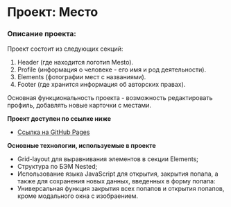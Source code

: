 # Проект: Место

### Описание проекта:

Проект состоит из следующих секций:
1. Header (где находится логотип Mesto).
2. Profile (информация о человеке - его имя и род деятельности).
3. Elements (фотографии мест с названиями).
4. Footer (где хранится информация об авторских правах).

Основная функциональность проекта - возможность редактировать профиль, добавлять новые карточки с местами.

**Проект доступен по ссылке ниже**

* [Ссылка на GitHub Pages](https://nadineplatonova.github.io/mesto/)

**Основные технологии, используемые в проекте**

* Grid-layout для выравнивания элементов в секции Elements;
* Структура по БЭМ Nested;
* Использование языка JavaScript для открытия, закрытия попапа, а также для сохранения новых данных, введенных в форму попапа:
* Универсальная функция закрытия всех попапов и открытия попапов, кроме модального окна с изобраением.
